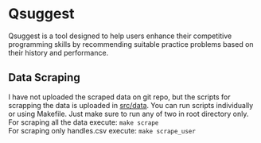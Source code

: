 # **Qsuggest**  
Qsuggest is a tool designed to help users enhance their competitive programming skills by recommending suitable practice problems based on their history and performance.  

## **Data Scraping**  
I have not uploaded the scraped data on git repo, but the scripts for scrapping the data is uploaded in [src/data](src/data/). You can run scripts individually or using Makefile. Just make sure to run any of two in root directory only.  
For scraping all the data execute:  `make scrape`  
For scraping only handles.csv execute: `make scrape_user`